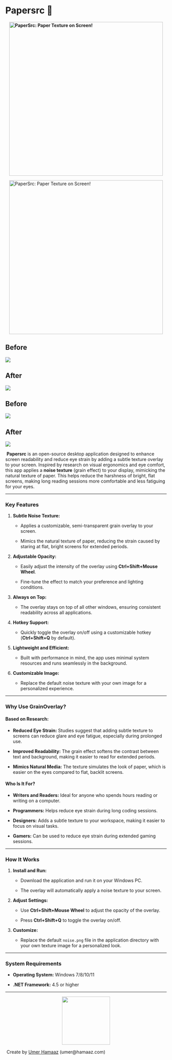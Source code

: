 # Papersrc 👻

<p><strong><img style="display: block; margin-left: auto; margin-right: auto;" src="https://i.imgur.com/GvOAjdF.png" width="480" height="480" alt="PaperSrc: Paper Texture on Screen!"  /></strong></p>
<p><img style="display: block; margin-left: auto; margin-right: auto;" src="https://i.imgur.com/zIhrOrg.png" width="480" height="480" alt="PaperSrc: Paper Texture on Screen!"  /></p>
<h2>Before</h2>
<p><img src="https://i.imgur.com/YPcq56O.png" /></p>
<h2>After</h2>
<p><img src="https://i.imgur.com/nj5SHZ4.png" /></p>
<h2>Before</h2>
<p><img src="https://i.imgur.com/VnPuTgV.png" /></p>
<h2>After</h2>
<p><img src="https://i.imgur.com/24VvJtS.png" /></p>
<p>&nbsp;<strong>Papersrc</strong> is an open-source desktop application designed to enhance screen readability and reduce eye strain by adding a subtle texture overlay to your screen. Inspired by research on visual ergonomics and eye comfort, this app applies a&nbsp;<strong>noise texture</strong>&nbsp;(grain effect) to your display, mimicking the natural texture of paper. This helps reduce the harshness of bright, flat screens, making long reading sessions more comfortable and less fatiguing for your eyes.</p>
<hr />
<h3><strong>Key Features</strong></h3>
<ol start="1">
<li>
<p><strong>Subtle Noise Texture:</strong></p>
<ul>
<li>
<p>Applies a customizable, semi-transparent grain overlay to your screen.</p>
</li>
<li>
<p>Mimics the natural texture of paper, reducing the strain caused by staring at flat, bright screens for extended periods.</p>
</li>
</ul>
</li>
<li>
<p><strong>Adjustable Opacity:</strong></p>
<ul>
<li>
<p>Easily adjust the intensity of the overlay using&nbsp;<strong>Ctrl+Shift+Mouse Wheel</strong>.</p>
</li>
<li>
<p>Fine-tune the effect to match your preference and lighting conditions.</p>
</li>
</ul>
</li>
<li>
<p><strong>Always on Top:</strong></p>
<ul>
<li>
<p>The overlay stays on top of all other windows, ensuring consistent readability across all applications.</p>
</li>
</ul>
</li>
<li>
<p><strong>Hotkey Support:</strong></p>
<ul>
<li>
<p>Quickly toggle the overlay on/off using a customizable hotkey (<strong>Ctrl+Shift+Q</strong>&nbsp;by default).</p>
</li>
</ul>
</li>
<li>
<p><strong>Lightweight and Efficient:</strong></p>
<ul>
<li>
<p>Built with performance in mind, the app uses minimal system resources and runs seamlessly in the background.</p>
</li>
</ul>
</li>
<li>
<p><strong>Customizable Image:</strong></p>
<ul>
<li>
<p>Replace the default noise texture with your own image for a personalized experience.</p>
</li>
</ul>
</li>
</ol>
<hr />
<h3><strong>Why Use GrainOverlay?</strong></h3>
<h4><strong>Based on Research:</strong></h4>
<ul>
<li>
<p><strong>Reduced Eye Strain:</strong>&nbsp;Studies suggest that adding subtle texture to screens can reduce glare and eye fatigue, especially during prolonged use.</p>
</li>
<li>
<p><strong>Improved Readability:</strong>&nbsp;The grain effect softens the contrast between text and background, making it easier to read for extended periods.</p>
</li>
<li>
<p><strong>Mimics Natural Media:</strong>&nbsp;The texture simulates the look of paper, which is easier on the eyes compared to flat, backlit screens.</p>
</li>
</ul>
<h4><strong>Who Is It For?</strong></h4>
<ul>
<li>
<p><strong>Writers and Readers:</strong>&nbsp;Ideal for anyone who spends hours reading or writing on a computer.</p>
</li>
<li>
<p><strong>Programmers:</strong>&nbsp;Helps reduce eye strain during long coding sessions.</p>
</li>
<li>
<p><strong>Designers:</strong>&nbsp;Adds a subtle texture to your workspace, making it easier to focus on visual tasks.</p>
</li>
<li>
<p><strong>Gamers:</strong>&nbsp;Can be used to reduce eye strain during extended gaming sessions.</p>
</li>
</ul>
<hr />
<h3><strong>How It Works</strong></h3>
<ol start="1">
<li>
<p><strong>Install and Run:</strong></p>
<ul>
<li>
<p>Download the application and run it on your Windows PC.</p>
</li>
<li>
<p>The overlay will automatically apply a noise texture to your screen.</p>
</li>
</ul>
</li>
<li>
<p><strong>Adjust Settings:</strong></p>
<ul>
<li>
<p>Use&nbsp;<strong>Ctrl+Shift+Mouse Wheel</strong>&nbsp;to adjust the opacity of the overlay.</p>
</li>
<li>
<p>Press&nbsp;<strong>Ctrl+Shift+Q</strong>&nbsp;to toggle the overlay on/off.</p>
</li>
</ul>
</li>
<li>
<p><strong>Customize:</strong></p>
<ul>
<li>
<p>Replace the default&nbsp;<code>noise.png</code>&nbsp;file in the application directory with your own texture image for a personalized look.</p>
</li>
</ul>
</li>
</ol>
<hr />
<h3><strong>System Requirements</strong></h3>
<ul>
<li>
<p><strong>Operating System:</strong>&nbsp;Windows 7/8/10/11</p>
</li>
<li>
<p><strong>.NET Framework:</strong>&nbsp;4.5 or higher</p>
</li>
</ul>
<hr />
<p style="text-align: center;"><a title="Download" href="https://github.com/user-attachments/files/18649275/Papersrc_v1.zip" target="_blank" rel="noopener"><img src="https://i.imgur.com/Lziqoo4.png" width="150" height="150" /></a></p>
<p>&nbsp;Create by <a href="https://www.facebook.com/umerhamaaz/" target="_blank" rel="noopener">Umer Hamaaz</a> (umer@hamaaz.com)</p>
